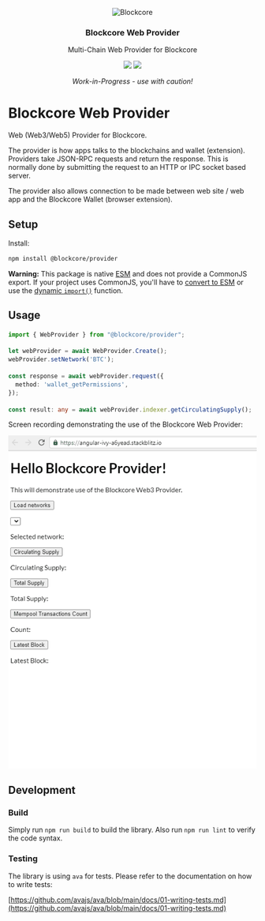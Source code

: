 <p align="center">
  <p align="center">
    <img src="https://avatars3.githubusercontent.com/u/53176002?s=200&v=4" height="100" alt="Blockcore" />
  </p>
  <h3 align="center">
    Blockcore Web Provider
  </h3>
  <p align="center">
    Multi-Chain Web Provider for Blockcore
  </p>
  <p align="center">
      <a href="https://github.com/block-core/blockcore-provider/actions/workflows/build.yml"><img src="https://github.com/block-core/blockcore-provider/actions/workflows/build.yml/badge.svg" /></a> <a href="https://github.com/block-core/blockcore-provider/actions/workflows/release.yml"><img src="https://github.com/block-core/blockcore-provider/actions/workflows/release.yml/badge.svg" /></a>
  </p>
  <p align="center"><em>Work-in-Progress - use with caution!</em></p>
</p>

# Blockcore Web Provider

Web (Web3/Web5) Provider for Blockcore.

The provider is how apps talks to the blockchains and wallet (extension). Providers take JSON-RPC requests and return the response. This is normally done by submitting the request to an HTTP or IPC socket based server.

The provider also allows connection to be made between web site / web app and the Blockcore Wallet (browser extension).

## Setup

Install:

```sh
npm install @blockcore/provider
```

**Warning:** This package is native [ESM](https://developer.mozilla.org/en-US/docs/Web/JavaScript/Guide/Modules) and does not provide a CommonJS export. If your project uses CommonJS, you'll have to [convert to ESM](https://gist.github.com/sindresorhus/a39789f98801d908bbc7ff3ecc99d99c) or use the [dynamic `import()`](https://v8.dev/features/dynamic-import) function.

## Usage

```ts
import { WebProvider } from "@blockcore/provider";

let webProvider = await WebProvider.Create();
webProvider.setNetwork('BTC');

const response = await webProvider.request({
  method: 'wallet_getPermissions',
});

const result: any = await webProvider.indexer.getCirculatingSupply();
```

Screen recording demonstrating the use of the Blockcore Web Provider:

![](doc/blockcore-provider.gif)

## Development

### Build

Simply run `npm run build` to build the library. Also run `npm run lint` to verify the code syntax.

### Testing

The library is using `ava` for tests. Please refer to the documentation on how to write tests:

[https://github.com/avajs/ava/blob/main/docs/01-writing-tests.md](https://github.com/avajs/ava/blob/main/docs/01-writing-tests.md)

